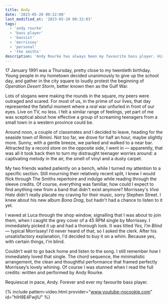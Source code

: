 ```yaml
---
title: Andy
date: '2023-05-20 00:32:00'
last_modified_at: '2023-05-20 00:32:03'
tags:
  - 'andy rourke'
  - 'bass player'
  - 'bassist'
  - 'morrissey'
  - 'personal'
  - 'the smiths'
description: 'Andy Rourke has always been my favourite bass player. His untimely death today is a hard kick in the guts. Among many memories connected to his music, here’s an old one.'
---
```

17 January 1991 was a Thursday, pretty close to my twentieth birthday. Young people in my hometown decided unanimously to give up the school day, and gather in the city square to loudly protest the beginning of _Operation Desert Storm_, better known then as the Gulf War.

Lots of slogans were making the rounds in the square, my peers were outraged and scared. For most of us, in the prime of our lives, that day represented the fateful moment where a _real_ war unfurled in front of our eyes. Live on TV, no less. I felt a similar range of feelings, yet part of me was sceptical about how effective a group of screaming teenagers from a small town in a western province could be.

Around noon, a couple of classmates and I decided to leave, heading for the seaside town of Rimini. Not too far, we drove for half an hour, maybe slightly more. Sunny, with a gentle breeze, we parked and walked to a near bar. Attracted by a record store on the opposite side, I went in — apparently, that was all it took back then to turn my distraught teenager worries around: a captivating melody in the air, the smell of vinyl and a dusty carpet.

My two friends waited patiently on a bench, while I turned my attention to a specific section. Still mourning their relatively recent split, I knew I would flick through The Smiths repertoire and indulge while reading through the sleeve credits. Of course, everything was familiar, how could I expect to find anything new from a band that didn't exist anymore? Morrissey's _Viva Hate_ didn't really placate my craving for their music, sorry Stephen Street. I knew about his new album _Bona Drag_, but hadn't had a chance to listen to it yet.

I waved at Luca through the shop window, signalling that I was about to join them, when I caught the grey cover of a 45 RPM single by Morrissey. I immediately picked it up and had a thorough look. It was titled _Yes, I’m Blind_ — typical Morrissey! I’d never heard of that, so I asked the clerk. After his unsatisfactory explanation, I'd decided to buy it on a whim. Because yes, with certain things, I'm blind.

Couldn’t wait to go back home and listen to the song. I still remember how I immediately loved that single. The chord sequence, the minimalistic arrangement, the clean and thoughtful performance that framed perfectly Morrissey’s lovely whining. Of course I was stunned when I read the full credits: written and performed by Andy Rourke.

Requiescat in pace, Andy. Forever and ever my favourite bass player.

{% include pattern-video.html provider="www.youtube-nocookie.com" id="hIH9E4FwjIU" %}